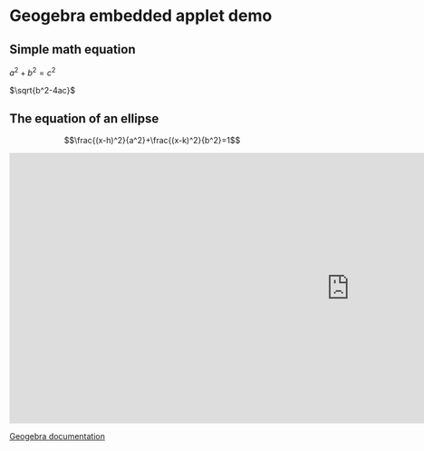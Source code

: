 # Geogebra embedded applet demo

## Simple math equation ##

$a^2+b^2=c^2$

$\sqrt{b^2-4ac}$

## The equation of an ellipse

$$\frac{(x-h)^2}{a^2}+\frac{(x-k)^2}{b^2}=1$$

<iframe scrolling="no"
src="https://www.geogebra.org/material/iframe/id/23587/width/1600/height/715/border/888888/rc/false/ai/false/sdz/false/smb/false/stb/false/stbh/true/ld/false/sri/false"
width="1200px"
height="477px"
style="border:0px;" allowfullscreen>
</iframe>

[Geogebra documentation](https://wiki.geogebra.org/en/Reference:Material_Embedding_(Iframe))
